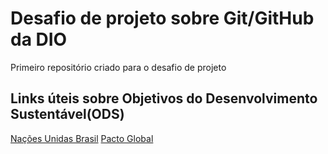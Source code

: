 # Desafio de projeto sobre Git/GitHub da DIO
Primeiro repositório criado para o desafio de projeto 

## Links úteis sobre Objetivos do Desenvolvimento Sustentável(ODS)
[Nações Unidas Brasil](https://brasil.un.org/pt-br/sdgs)
[Pacto Global](https://www.pactoglobal.org.br/ods)
